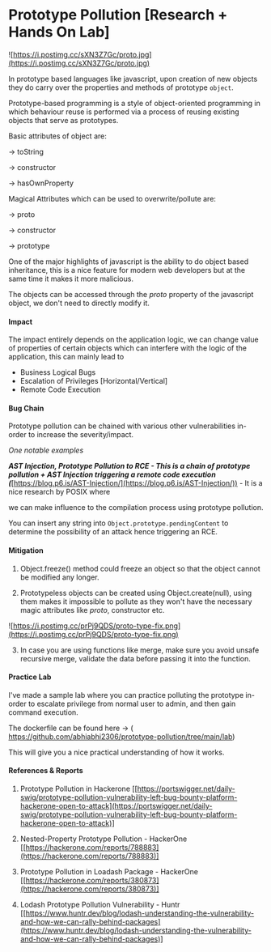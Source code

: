 # Prototype Pollution [Research  + Hands On Lab]

![https://i.postimg.cc/sXN3Z7Gc/proto.jpg](https://i.postimg.cc/sXN3Z7Gc/proto.jpg)



In prototype based languages like javascript, upon creation of new objects they do carry over the properties and methods of prototype ``object``.

Prototype-based programming is a style of object-oriented programming in which behaviour reuse is performed via a process of reusing existing objects that serve as prototypes.

Basic attributes of object are:

→ toString

→ constructor

→ hasOwnProperty

Magical Attributes which can be used to overwrite/pollute are:

→ proto

→ constructor

→ prototype

One of the major highlights of javascript is the ability to do object based inheritance, this is a nice feature for modern web developers but at the same time it makes it more malicious.

The objects can be accessed through the _proto_ property of the javascript object, we don't need to directly modify it.

 #### **Impact**

The impact entirely depends on the application logic, we can change value of properties of certain objects which can interfere with the logic of the application, this can mainly lead to

- Business Logical Bugs
- Escalation of Privileges [Horizontal/Vertical]
- Remote Code Execution

#### **Bug Chain**

Prototype pollution can be chained with various other vulnerabilities in-order to increase the severity/impact.

*One notable examples*

***AST Injection, Prototype Pollution to RCE  - This is a chain of prototype pollution + AST Injection triggering a remote code execution (***[https://blog.p6.is/AST-Injection/](https://blog.p6.is/AST-Injection/)) - It is a nice research by POSIX where 

we can make influence to the compilation process using prototype pollution.

You can insert any string into `Object.prototype.pendingContent` to determine the possibility of an attack hence triggering an RCE.

#### Mitigation

1) Object.freeze() method could freeze an object so that the object cannot be modified any longer.

2) Prototypeless objects can be created using Object.create(null), using them makes it impossible to pollute as they won't have the necessary magic attributes like *proto*, constructor etc.

![https://i.postimg.cc/prPj9QDS/proto-type-fix.png](https://i.postimg.cc/prPj9QDS/proto-type-fix.png)

3) In case you are using functions like merge, make sure you avoid unsafe recursive merge, validate the data before passing it into the function.

#### **Practice Lab**

I've made a sample lab where you can practice polluting the prototype in-order to escalate privilege from normal user to admin, and then gain command execution.

The dockerfile can be found here → ( https://github.com/abhiabhi2306/prototype-pollution/tree/main/lab)

This will give you a nice practical understanding of how it works.


#### References & Reports

1) Prototype Pollution in Hackerone [[https://portswigger.net/daily-swig/prototype-pollution-vulnerability-left-bug-bounty-platform-hackerone-open-to-attack](https://portswigger.net/daily-swig/prototype-pollution-vulnerability-left-bug-bounty-platform-hackerone-open-to-attack)]

2) Nested-Property Prototype Pollution - HackerOne [[https://hackerone.com/reports/788883](https://hackerone.com/reports/788883)]

3) Prototype Pollution in Loadash Package - HackerOne [[https://hackerone.com/reports/380873](https://hackerone.com/reports/380873)]

4) Lodash Prototype Pollution Vulnerability - Huntr [[https://www.huntr.dev/blog/lodash-understanding-the-vulnerability-and-how-we-can-rally-behind-packages](https://www.huntr.dev/blog/lodash-understanding-the-vulnerability-and-how-we-can-rally-behind-packages)]


